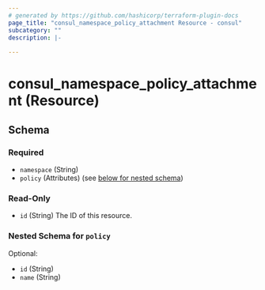 ```yaml
---
# generated by https://github.com/hashicorp/terraform-plugin-docs
page_title: "consul_namespace_policy_attachment Resource - consul"
subcategory: ""
description: |-
  
---
```


# consul_namespace_policy_attachment (Resource)





<!-- schema generated by tfplugindocs -->
## Schema

### Required

- `namespace` (String)
- `policy` (Attributes) (see [below for nested schema](#nestedatt--policy))

### Read-Only

- `id` (String) The ID of this resource.

<a id="nestedatt--policy"></a>
### Nested Schema for `policy`

Optional:

- `id` (String)
- `name` (String)
